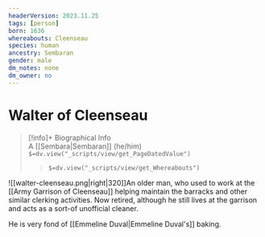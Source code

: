 ```yaml
---
headerVersion: 2023.11.25
tags: [person]
born: 1636
whereabouts: Cleenseau
species: human
ancestry: Sembaran
gender: male
dm_notes: none
dm_owner: no
---
```

# Walter of Cleenseau
>[!info]+ Biographical Info  
> A [[Sembara|Sembaran]] (he/him)  
> `$=dv.view("_scripts/view/get_PageDatedValue")`  
>> `$=dv.view("_scripts/view/get_Whereabouts")`

![[walter-cleenseau.png|right|320]]An older man, who used to work at the [[Army Garrison of Cleenseau]] helping maintain the barracks and other similar clerking activities. Now retired, although he still lives at the garrison and acts as a sort-of unofficial cleaner.

He is very fond of [[Emmeline Duval|Emmeline Duval's]] baking.